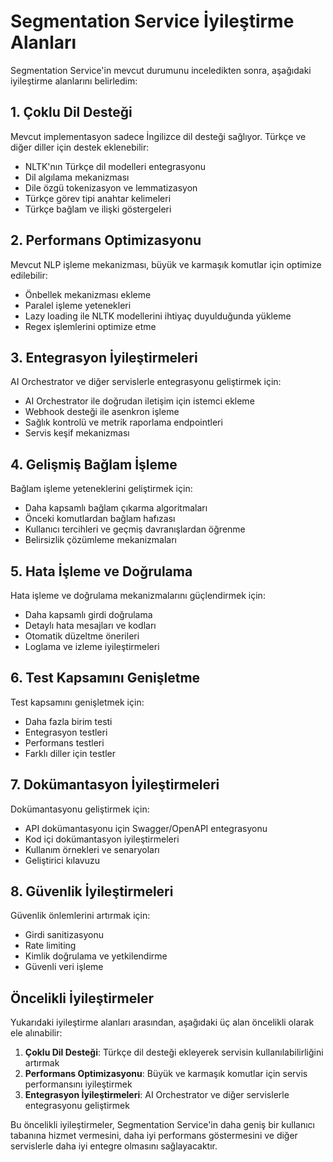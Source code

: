 # Segmentation Service İyileştirme Alanları

Segmentation Service'in mevcut durumunu inceledikten sonra, aşağıdaki iyileştirme alanlarını belirledim:

## 1. Çoklu Dil Desteği

Mevcut implementasyon sadece İngilizce dil desteği sağlıyor. Türkçe ve diğer diller için destek eklenebilir:

- NLTK'nın Türkçe dil modelleri entegrasyonu
- Dil algılama mekanizması
- Dile özgü tokenizasyon ve lemmatizasyon
- Türkçe görev tipi anahtar kelimeleri
- Türkçe bağlam ve ilişki göstergeleri

## 2. Performans Optimizasyonu

Mevcut NLP işleme mekanizması, büyük ve karmaşık komutlar için optimize edilebilir:

- Önbellek mekanizması ekleme
- Paralel işleme yetenekleri
- Lazy loading ile NLTK modellerini ihtiyaç duyulduğunda yükleme
- Regex işlemlerini optimize etme

## 3. Entegrasyon İyileştirmeleri

AI Orchestrator ve diğer servislerle entegrasyonu geliştirmek için:

- AI Orchestrator ile doğrudan iletişim için istemci ekleme
- Webhook desteği ile asenkron işleme
- Sağlık kontrolü ve metrik raporlama endpointleri
- Servis keşif mekanizması

## 4. Gelişmiş Bağlam İşleme

Bağlam işleme yeteneklerini geliştirmek için:

- Daha kapsamlı bağlam çıkarma algoritmaları
- Önceki komutlardan bağlam hafızası
- Kullanıcı tercihleri ve geçmiş davranışlardan öğrenme
- Belirsizlik çözümleme mekanizmaları

## 5. Hata İşleme ve Doğrulama

Hata işleme ve doğrulama mekanizmalarını güçlendirmek için:

- Daha kapsamlı girdi doğrulama
- Detaylı hata mesajları ve kodları
- Otomatik düzeltme önerileri
- Loglama ve izleme iyileştirmeleri

## 6. Test Kapsamını Genişletme

Test kapsamını genişletmek için:

- Daha fazla birim testi
- Entegrasyon testleri
- Performans testleri
- Farklı diller için testler

## 7. Dokümantasyon İyileştirmeleri

Dokümantasyonu geliştirmek için:

- API dokümantasyonu için Swagger/OpenAPI entegrasyonu
- Kod içi dokümantasyon iyileştirmeleri
- Kullanım örnekleri ve senaryoları
- Geliştirici kılavuzu

## 8. Güvenlik İyileştirmeleri

Güvenlik önlemlerini artırmak için:

- Girdi sanitizasyonu
- Rate limiting
- Kimlik doğrulama ve yetkilendirme
- Güvenli veri işleme

## Öncelikli İyileştirmeler

Yukarıdaki iyileştirme alanları arasından, aşağıdaki üç alan öncelikli olarak ele alınabilir:

1. **Çoklu Dil Desteği**: Türkçe dil desteği ekleyerek servisin kullanılabilirliğini artırmak
2. **Performans Optimizasyonu**: Büyük ve karmaşık komutlar için servis performansını iyileştirmek
3. **Entegrasyon İyileştirmeleri**: AI Orchestrator ve diğer servislerle entegrasyonu geliştirmek

Bu öncelikli iyileştirmeler, Segmentation Service'in daha geniş bir kullanıcı tabanına hizmet vermesini, daha iyi performans göstermesini ve diğer servislerle daha iyi entegre olmasını sağlayacaktır.
